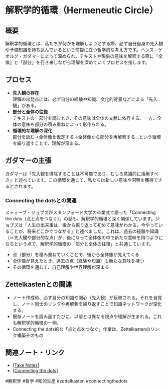# 解釈学的循環（Hermeneutic Circle）

## 概要

解釈学的循環とは、私たちが何かを理解しようとする際、必ず自分自身の先入観や予備知識を持ち込んでいるという前提に立つ哲学的な考え方です。ハンス・ゲオルグ・ガダマーによって深められ、テキストや現象の意味を解釈する際に「全体」と「部分」を行き来しながら理解を深めていくプロセスを指します。

## プロセス

- **先入観の存在**  
  理解の出発点には、必ず自分の経験や知識、文化的背景などによる「先入観」がある。
- **部分と全体の往復**  
  テキストの一部分を読むとき、その意味は全体の文脈に依存する。一方、全体の意味も部分の積み重ねによって形作られる。
- **循環的な理解の深化**  
  部分を読む→全体像を仮定する→全体像から部分を再解釈する…という循環を繰り返すことで、理解が深まる。

## ガダマーの主張

ガダマーは「先入観を排除することは不可能であり、むしろ意識的に活用すべき」と述べています。この循環を通じて、私たちは新しい意味や洞察を獲得できるとされます。

### Connecting the dotsとの関連

スティーブ・ジョブズがスタンフォード大学の卒業式で語った「Connecting the dots（点と点をつなぐ）」の話も、解釈学的循環と深く関係しています。ジョブズは「人生の出来事は、後から振り返って初めて意味がわかる。今やっていることが、将来どこかでつながる」と述べました。これは、過去の経験や知識（＝先入観や部分的な点）が、後になって全体像の中で新たな意味を持つようになるという点で、解釈学的循環の「部分と全体の往復」と共通しています。

- 点（部分）を積み重ねていくことで、後から全体像が見えてくる
- 全体像が見えたとき、過去の点（経験や知識）も新たな意味を持つ
- その循環を通じて、自己理解や世界理解が深まる

## Zettelkastenとの関連

- ノート作成時、必ず自分の知識や関心（先入観）が反映される。それを自覚し、ノート同士のリンクや再解釈を繰り返すことで知識ネットワークが深化する。
- 既存ノートを読み返すたびに、以前とは異なる視点や理解が生まれる。これも解釈学的循環の一例。
- Connecting the dots的な「点と点をつなぐ」作業は、Zettelkastenのリンク構築そのもの

## 関連ノート・リンク

- [[Take Notes]]
- [[Connecting the dots]]

#解釈学 #哲学 #知的生産 #zettelkasten #connectingthedots

[//begin]: # "Autogenerated link references for markdown compatibility"
[Take Notes]: <Take Notes.md> "Take Notes"
[Connecting the dots]: <Connecting the dots.md> "Connecting the dots"
[//end]: # "Autogenerated link references"

